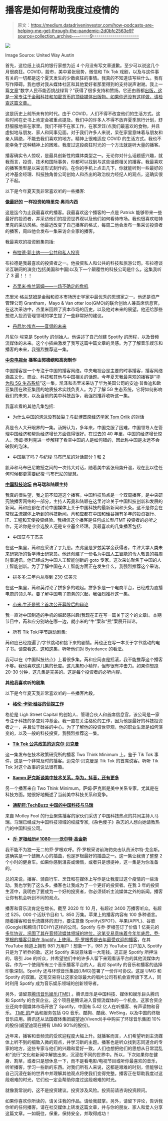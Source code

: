# 播客是如何帮助我度过疫情的

> 原文：<https://medium.datadriveninvestor.com/how-podcasts-are-helping-me-get-through-the-pandemic-2d0bfc2563e9?source=collection_archive---------9----------------------->

![](img/b3e6189988c1ad29f739050aecbb2089.png)

Image Source: United Way Austin

首先，这位纸上谈兵的银行家想为近 4 个月没有写文章道歉。至少可以说这几个月很疯狂。COVID，股市，美中紧张局势，微信和 Tik Tok 戏剧，以及与这件事有关的一切都是这个夏天发生的少数疯狂的事情。我真的不知道该写些什么。我有写作障碍。我也想对我从媒体社区和其他爱好者那里得到的支持说声谢谢。我上一篇[文章](https://medium.com/the-capital/can-a-digital-renminbi-challenge-the-green-back-449966e2a31)“数字人民币能否挑战绿背？”获得了很多支持和赞扬。它还由首都[出版，这是一家专注于金融科技和加密货币的顶级媒体出版物。如果你还没有这样做，请检查这篇文章。](https://medium.com/the-capital)

这是历史上前所未有的时代。由于 COVID，人们不得不改变他们的生活方式。这些时间在史书上肯定会被重点提及。我们中的许多人不得不放弃夏季旅行计划，舒舒服服地呆在家里。我们不得不在家工作，在家烹饪/点我们最喜欢的食物，并且虚拟地与朋友、家人和同事见面。对于我们许多人来说，呆在家里意味着与朋友和亲人隔绝，不能去我们喜欢的地方。精神上很难适应 COVID 的生活方式。我也不能幸免于这种精神上的困难。我度过这段疯狂时光的一个方法就是听大量的播客。

播客确实令人惊叹，是最具创新性的媒体类型之一。无论你对什么话题感兴趣，就我而言，投资、技术和国际事务，你都可以找到与这些话题相关的播客。我最喜欢的播客类型是以采访形式制作的。在你的手机上点击几下，你就能听到一些最好的对冲基金经理、科技独角兽公司创始人和杰出的政治权力经纪人的观点，这确实很了不起。

以下是今年夏天我非常喜欢听的一些播客:

[**像最好的**](https://investorfieldguide.com/podcast/) **一样投资帕特里克·奥肖内西**

这是迄今为止我最喜欢的播客。我最喜欢这个播客的一点是 Patrick 能够带来一些最好的投资者，并采访他们的投资世界观以及他们如何看待市场。我也很喜欢帕特里克的采访风格。他最近改变了自己播客的格式，每周二他会发布一集采访投资者的播客，周四他会发布一集采访企业家的播客。

我最喜欢的投资剧集包括:

*   [布拉德·郭士纳——公共和私人投资](https://investorfieldguide.com/brad-gerstner-public-and-private-investing-invest-like-the-best-ep-179/)

布拉德是我最喜欢的投资者之一。他投资私人和公共的科技和旅游公司。布拉德谈论互联网的演变(包括美国和中国)以及下一个颠覆性的科技公司是什么。这集我听了 3 遍！！！

*   [杰里米·格兰瑟姆——一场不确定的危机](https://investorfieldguide.com/jeremy-grantham-an-uncertain-crisis-invest-like-the-best-ep-177/)

杰里米·格兰瑟姆是金融和资本市场历史学家中最优秀的思想家之一。他还是资产管理公司 Grantham，Mayo & Van otter loo(GMO)的联合创始人兼首席信息官。在这次采访中，杰里米回顾了资本市场的历史，以及他对未来的展望。他还给那些想进入投资管理领域的学生提了一些非常好的建议。

*   [丹尼尔·埃克——音频的未来](https://investorfieldguide.com/ek/)

丹尼尔·埃克是 Spotify 的创始人。他讲述了自己创建 Spotify 的历程，以及音频流媒体的未来。这个小插曲激发了我写这篇中篇文章的灵感。为了了解音乐娱乐和播客的未来，我强烈推荐这一集。

[**中央电视台**](https://supchina.com/podcasts/?gclid=CjwKCAjwrKr8BRB_EiwA7eFapt2XOEOENQkS5i9zAr_z4DQgRHdNMONEb3DhN_jkPgBatONdq2tepRoCuVUQAvD_BwE) **播客由郭德纲和高岗制作**

中国播客是一个专注于中国的播客网络。中央电视台是主要的时事播客，播客网络涵盖文化、商业、科技和其他与中国相关的话题。今年夏天我最喜欢的播客是“[华为和 5G 生态系统](https://supchina.com/podcast/huawei-and-the-5g-ecosystem/)”这一集，凯泽和杰里米采访了华为美国公司的安迪·普鲁迪和欧亚集团在欧亚集团的地质技术实践负责人。为了了解 5G 生态系统，它将如何影响我们的未来，以及当前的美中科技战争，我强烈推荐收听这一集。

我喜欢看的其他几集包括:

*   [为什么中国的泡沫没有破裂？与彭博首席经济学家 Tom Orlik](https://supchina.com/podcast/why-doesnt-the-china-bubble-pop-a-conversation-with-bloombergs-chief-economist-tom-orlik/) 的对话

真是令人大开眼界的一集。汤姆认为，多年来，中国克服了困难，中国领导人在管理中国经济和帮助经济增长方面做得很好。在过去的 40 年里，中国的经济增长惊人。汤姆·奥利克进一步解释了看空中国的人是如何错的，因此称中国是永远不会破裂的泡沫。

*   中国赢了吗？与纪梭·马布巴尼的对话部分 [1](https://supchina.com/podcast/has-china-won-a-conversation-with-singapores-kishore-mahbubani/) 和 [2](https://supchina.com/podcast/has-china-won-part-2-of-our-conversation-with-singapores-kishore-mahbubani/)

凯泽和马布巴尼教授之间的一次伟大对话，随着美中紧张局势升温，现在比以往任何时候都更需要纪梭·马布巴尼的智慧。

[**中国科技论坛**](https://supchina.com/series/tech-buzz-china-by-pandaily/) **由马瑞和陆颖主持**

我真的很失望，我之前不知道这个播客。中国科技热点是一个双周播客，是中央研究院播客网络的一部分，主持人芮曼和陆颖在这里讨论关于中国科技创新和发展的新闻。芮和应都在讨论中国媒体上关于中国科技的最新新闻和头条。这不是你会在常规主流媒体上听到的科技新闻。芮和应都在中国和硅谷拥有多年的投资银行、IT、工程和天使投资经验。我相信这个播客是任何成长型/TMT 投资者的必听之作，无论你是业余选股人还是专业基金经理。我最喜欢的几集播客包括:

*   [中国艾与丁杰夫](https://supchina.com/podcast/ep-69-china-ai-with-jeff-ding/)

在这一集里，芮和应采访了丁九思。杰弗里是罗兹奖学金获得者，牛津大学人类未来研究所的哲学博士研究员。他还创建了一份名为[中国人工智能](https://chinai.substack.com/)的令人敬畏的每周时事通讯。他已经成为中国人工智能创新的 goto 专家。这次采访聚焦于中国的人工智能创新。为了了解中国在人工智能方面正在发生什么，我强烈推荐这个采访。

*   [拼多多:三年内从零到 230 亿美元](https://supchina.com/podcast/ep-17-pinduoduo-from-zero-to-23b-in-three-years/)

在这一集里，芮和英讨论了拼多多的崛起。拼多多是一个电商平台，已经成为直播电商的领头羊。要了解中国电子商务的兴起，我强烈推荐这一集。

*   [小米:牛还是熊？首次公开募股后的辩论](https://supchina.com/podcast/ep-14-xiaomi-bull-or-bear-a-post-ipo-debate/)

我一直对中国制造的手机的崛起感兴趣(我现在正在写一篇关于这个的文章)。本期节目中，芮和应分别站在哪一边，就小米的“牛”案和“熊”案展开辩论。

*   所有 Tik Tok/字节跳动剧集:

芮和应已经跑遍了/字节跳动和接下来的剧情。芮也正在写一本关于字节跳动的电子书。请查看[这](https://supchina.com/podcast/ep-72-what-makes-tiktok-tick-a-dialogue-with-eugene-wei/)、[这](https://supchina.com/podcast/ep-67-tiktoks-siblings-bytedances-other-video-apps/)和[这](https://supchina.com/podcast/ep-66-beyond-tiktok-bytedances-ambitions-in-gaming-and-education/)集，听听他们对 Bytedance 的看法。

我可以在《中国科技热点》上看很多集。芮和应简直是摇滚，我不能推荐这个播客不够。我也喜欢这几集的长度。这几集短小精悍，但却很有冲击力。如果你想跑 20-30 分钟，这几集是完美的。这是每个投资者的必听内容。

**其他我喜欢听的剧集**

以下是今年夏天我非常喜欢听的一些播客片段。

*   [**格伦·卡彻:硅谷的侦探工作**](https://podcasts.google.com/feed/aHR0cHM6Ly9mZWVkcy5idXp6c3Byb3V0LmNvbS85MjQ0NTEucnNz/episode/QnV6enNwcm91dC0zOTQ4Njk4?sa=X&ved=0CAIQuIEEahcKEwio7tK81cPsAhUAAAAAHQAAAAAQAg)

格伦是 Ligh Street Capital 的创始人、管理合伙人和首席信息官，该公司是一家专注于科技的多空对冲基金。我一直在关注格伦的工作，因为他是最好的科技投资者之一，并且位于硅谷的中心。为了了解他的投资世界观，他的职业生涯是如何演变的，以及一般的科技投资，我强烈推荐这一集。

*   [**Tik Tok 公共政策的迈克尔·贝克曼**](https://podcasts.google.com/feed/aHR0cDovL2ZlZWRzLnNvdW5kY2xvdWQuY29tL3VzZXJzL3NvdW5kY2xvdWQ6dXNlcnM6Mzg5NjUxMTE1L3NvdW5kcy5yc3M/episode/dGFnOnNvdW5kY2xvdWQsMjAxMDp0cmFja3MvODcwNzMzNTU1?sa=X&ved=0CAUQkfYCahcKEwj4-uWir8TsAhUAAAAAHQAAAAAQAw)

这一集发布在技术政策研究所的播客 Two Think Minimum 上。鉴于 Tik Tok 事件，这是一个非常及时的播客。迈克尔·贝克曼是 Tik Tok 的首席说客。听听 Tik Tok 对这个故事的说法很有趣。

*   [**Samm 萨克斯谈美中技术关系，华为，抖音，还有更多**](https://podcasts.google.com/feed/aHR0cDovL2ZlZWRzLnNvdW5kY2xvdWQuY29tL3VzZXJzL3NvdW5kY2xvdWQ6dXNlcnM6Mzg5NjUxMTE1L3NvdW5kcy5yc3M/episode/dGFnOnNvdW5kY2xvdWQsMjAxMDp0cmFja3MvODQ1NDcxNzE5?sa=X&ved=0CAIQuIEEahcKEwior_S-wsTsAhUAAAAAHQAAAAAQCw)

另一个播客来自 Two Think Minimum。萨姆·萨克斯是美中关系专家，尤其是在科技方面。她很好地概述了当前美中科技关系和竞争。

*   [**通配符:TechBuzz 中国的中国科技与马瑞**](https://podcasts.google.com/feed/aHR0cHM6Ly93aGVyZXRoZW1vbmV5aXMubGlic3luLmNvbS9yc3M/episode/MzVkNTRkZDUtOWQ1ZC00MDQ1LTg3YzQtYzA0MWIzYjk1NmU0?sa=X&ved=0CAcQuIEEahcKEwiA-tr2xMTsAhUAAAAAHQAAAAAQAg)

来自 Motley Fool 的行业聚焦播客的家伙们采访了中国科技热点的共同主持人马瑞。马瑞已经成为中国科技领域的权威专家,《杂色傻子》杂志的人想向她请教热门的中国科技公司。

*   [**乔·罗根经历# 1080——沃尔特·高金斯**](https://www.youtube.com/watch?v=5tSTk1083VY)

我不能不为独一无二的乔·罗根欢呼。乔·罗根采访前海豹突击队员沃尔特·戈金斯。这确实是一个鼓舞人心的插曲，也是罗根最好的插曲之一。这一集让我骑了整整 2 个小时的健身车。如果你感到沮丧或懒惰，或者只是想提神，这一集是为你准备的。

总的来说，播客、骑自行车、烹饪和在媒体上写作是让我度过这个疫情的一些活动。我也学到了这么多。播客也让我成为了一个更好的投资者。在我 3 年的投资生涯中，我明白了要成为一个好的投资者，你必须倾听主流媒体之外的新闻。播客让你有机会听到不同的观点。

播客和音乐流肯定在增长。截至 2020 年 10 月，有超过 3400 万播客听众。有超过 525，000 个活跃节目和 1，850 万集。苹果上的播客内容有 100 多种语言。随着播客和音乐流媒体的流行，要注意像 Spotify(SPOT)、苹果(APPL)、谷歌(Google)和腾讯(TECHY)这样的公司。Spotify 与乔·罗根签订了价值 1 亿美元的[多年协议，巩固了其在音频流媒体领域的地位。这笔交易意味着今年年底后，乔·罗根的播客只能在 Spotify 上使用。](https://www.bbc.com/news/entertainment-arts-52736364)[乔·罗根秀是去年最受欢迎的播客](https://www.edisonresearch.com/the-top-30-u-s-podcasts-according-to-the-podcast-consumer-tracker/)，在其 YouTube 频道上拥有 981 万用户！想象一下，981 万 YouTube 订户加入 Spotify 只是为了听乔的歌。这对 Spotify 来说意味着一大笔钱。这正是 Spotify 所押注的，吸引 Joe 的听众，并希望他们中的许多人留下来观看该平台的其他流媒体内容。作为一个使用所有三个音乐播客平台的人，我对 Spotify 的音乐和播客的选择印象深刻。Spotify 还与环球音乐集团(UMG)签署了一份许可协议。这是 UMG 和 Spotify 的双赢。这笔交易将让这家全球最大的唱片公司有机会宣传旗下艺人，同时利用 Spotify 成为音乐娱乐领域的创新领导者。

另外，请留意[腾讯音乐娱乐(TME)](https://techcrunch.com/2020/05/11/tencent-music-bets-on-chinas-crowded-podcasting-space/) 。腾讯音乐是中国科技、媒体和娱乐巨头腾讯和 Spotify 的合资企业。这个项目是腾讯进入音频流媒体的一个机会。这家合资企业还向中国媒体市场开放了 Spotify，中国有 5.42 亿人在听播客、有声读物和音乐。 [TME 的](https://www.tencentmusic.com/en-us/business.html#p1)产品和服务包括 QQ 音乐、酷狗、酷我、WeSing，以及中国的终极音乐应用。腾讯还从法国媒体集团威望迪(Vivendi)手中购买了环球音乐集团 10%的股份(威望迪现在拥有 UMG 90%的股份)。

近年来，播客和音频流的受欢迎程度大幅上升。就播客而言，人们希望听到主流媒体上听不到的细致入微的观点，并学习新的主题。播客也是听众找到志同道合的专家的地方，这些专家与他们的兴趣和爱好一致。人们也想把他们的思想从日常混乱和“流行”文化和新闻中解放出来，沉浸在不同的世界中。所以，下次如果你在健身、割草，或者只是想休息一下，而不是看电影/电视节目或听你最喜欢的音乐，听听播客，学习一些新的东西。对我们所有人来说，这都是艰难的时刻，但能够让自己沉浸在新的世界中并理解其他观点将使我们变得完整。播客正在帮助我度过这段艰难的时光，它们也一定会帮助你度过这段艰难的时光。

就像我常说的，这不是投资建议。投资涉及风险。投资前请咨询投资顾问。

如果你喜欢你所读的，请关注我的作品。请给我鼓掌。另外，请留下评论，告诉我你听的任何播客。请在社交媒体上转发这篇文章，并与你的朋友、家人和爱人分享这篇文章。一如既往，保重，保持安全，并取得成功！